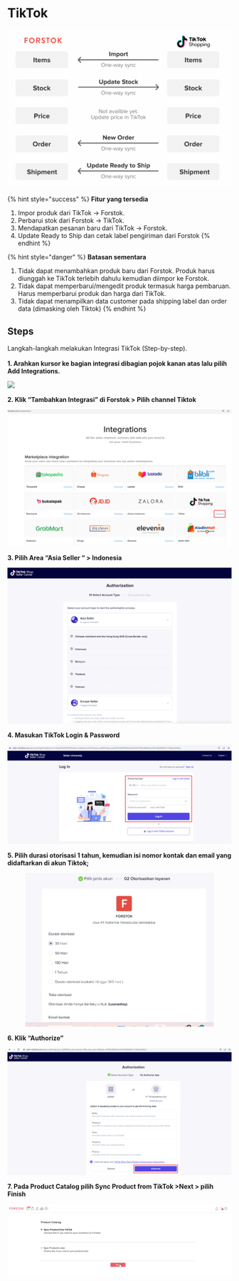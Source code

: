 # TikTok

![](<../../.gitbook/assets/Screen Shot 2022-02-22 at 2.40.58 PM.png>)

{% hint style="success" %}
**Fitur yang tersedia**

1. Impor produk dari TikTok → Forstok.
2. Perbarui stok dari Forstok → TikTok.
3. Mendapatkan pesanan baru dari TikTok → Forstok.
4. Update Ready to Ship dan cetak label pengiriman dari Forstok
{% endhint %}

{% hint style="danger" %}
**Batasan sementara**

1. Tidak dapat menambahkan produk baru dari Forstok. Produk harus diunggah ke TikTok terlebih dahulu kemudian diimpor ke Forstok.
2. Tidak dapat memperbarui/mengedit produk termasuk harga pembaruan. Harus memperbarui produk dan harga dari TikTok.
3. Tidak dapat menampilkan data customer pada shipping label dan order data (dimasking oleh Tiktok)
{% endhint %}

## Steps

Langkah-langkah melakukan Integrasi TikTok (Step-by-step).\
\
**1. Arahkan kursor ke bagian integrasi dibagian pojok kanan atas lalu pilih Add Integrations.**

![](https://s3.amazonaws.com/cdn.freshdesk.com/data/helpdesk/attachments/production/48078119309/original/nzF6pUWl4fkHR5YWSAvg7Kowh17GTgdWzA.png?1608714376)

**2. Klik “Tambahkan Integrasi” di Forstok > Pilih channel Tiktok**&#x20;

![](<../../.gitbook/assets/image (449).png>)

**3. Pilih Area “Asia Seller “ > Indonesia**&#x20;

![](<../../.gitbook/assets/Screen Shot 2022-03-08 at 9.26.42 AM.png>)

**4. Masukan TikTok Login & Password**&#x20;

![](<../../.gitbook/assets/image (443) (1).png>)

**5. Pilih durasi otorisasi 1 tahun, kemudian isi nomor kontak dan email yang didaftarkan di akun Tiktok;**

<figure><img src="../../.gitbook/assets/image (8) (2) (2).png" alt=""><figcaption></figcaption></figure>

**6. Klik “Authorize”**

![](<../../.gitbook/assets/image (442).png>)

**7. Pada Product Catalog pilih Sync Product from TikTok >Next > pilih Finish**

![](<../../.gitbook/assets/Screen Shot 2022-03-09 at 10.55.52 AM.png>)
